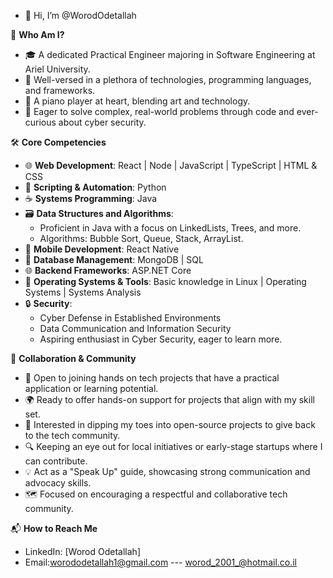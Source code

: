 - 👋 Hi, I’m @WorodOdetallah
  
🚀 **Who Am I?**

- 🎓 A dedicated Practical Engineer majoring in Software Engineering at Ariel University.
- 🌌 Well-versed in a plethora of technologies, programming languages, and frameworks.
- 🎹 A piano player at heart, blending art and technology.
- 🌟 Eager to solve complex, real-world problems through code and ever-curious about cyber security.
  
🛠 **Core Competencies**

- 🌐 **Web Development**: React | Node | JavaScript | TypeScript | HTML & CSS
- 🐍 **Scripting & Automation**: Python
- ☕ **Systems Programming**: Java
- 🗃 **Data Structures and Algorithms**: 
  - Proficient in Java with a focus on LinkedLists, Trees, and more.
  - Algorithms: Bubble Sort, Queue, Stack, ArrayList.
- 📱 **Mobile Development**: React Native
- 💾 **Database Management**: MongoDB | SQL
- 🌐 **Backend Frameworks**: ASP.NET Core
- 🐧 **Operating Systems & Tools**: Basic knowledge in Linux | Operating Systems | Systems Analysis
- 🔒 **Security**: 
  - Cyber Defense in Established Environments
  - Data Communication and Information Security
  - Aspiring enthusiast in Cyber Security, eager to learn more.

🤝 **Collaboration & Community**

- 🤖 Open to joining hands on tech projects that have a practical application or learning potential.
- 🌍 Ready to offer hands-on support for projects that align with my skill set.
- 🌱 Interested in dipping my toes into open-source projects to give back to the tech community.
- 🔍 Keeping an eye out for local initiatives or early-stage startups where I can contribute.
- 💡 Act as a "Speak Up" guide, showcasing strong communication and advocacy skills.
- 🗺️ Focused on encouraging a respectful and collaborative tech community.

📬 **How to Reach Me**
  
- LinkedIn: [Worod Odetallah]
- Email:worododetallah1@gmail.com --- worod_2001_@hotmail.co.il
    



<!---
WorodOdetallah/WorodOdetallah is a ✨ special ✨ repository because its `README.md` (this file) appears on your GitHub profile.
You can click the Preview link to take a look at your changes.
--->
